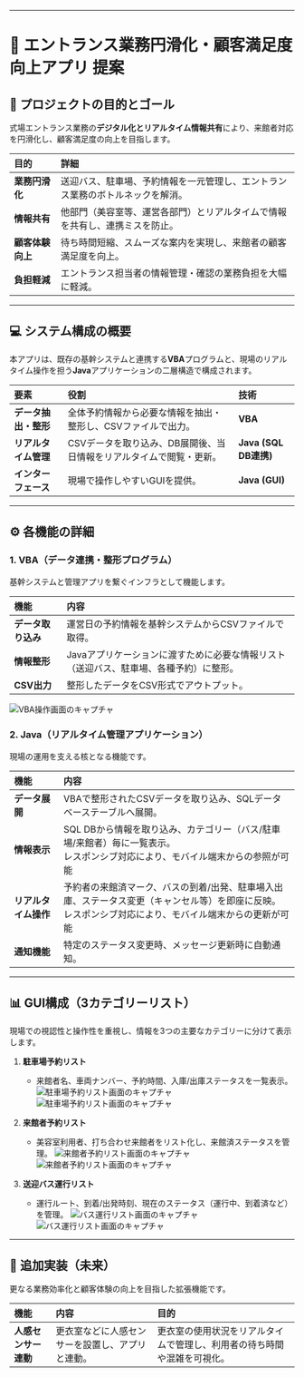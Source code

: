 

---

# 💒 エントランス業務円滑化・顧客満足度向上アプリ 提案

## 🎯 プロジェクトの目的とゴール

式場エントランス業務の**デジタル化とリアルタイム情報共有**により、来館者対応を円滑化し、顧客満足度の向上を目指します。

| 目的 | 詳細 |
| :--- | :--- |
| **業務円滑化** | 送迎バス、駐車場、予約情報を一元管理し、エントランス業務のボトルネックを解消。 |
| **情報共有** | 他部門（美容室等、運営各部門）とリアルタイムで情報を共有し、連携ミスを防止。 |
| **顧客体験向上** | 待ち時間短縮、スムーズな案内を実現し、来館者の顧客満足度を向上。 |
| **負担軽減** | エントランス担当者の情報管理・確認の業務負担を大幅に軽減。 |

---

## 💻 システム構成の概要

本アプリは、既存の基幹システムと連携する**VBA**プログラムと、現場のリアルタイム操作を担う**Java**アプリケーションの二層構造で構成されます。

| 要素 | 役割 | 技術 |
| :--- | :--- | :--- |
| **データ抽出・整形** | 全体予約情報から必要な情報を抽出・整形し、CSVファイルで出力。 | **VBA** |
| **リアルタイム管理** | CSVデータを取り込み、DB展開後、当日情報をリアルタイムで閲覧・更新。 | **Java (SQL DB連携)** |
| **インターフェース** | 現場で操作しやすいGUIを提供。 | **Java (GUI)** |

---

## ⚙️ 各機能の詳細

### 1. VBA（データ連携・整形プログラム）

基幹システムと管理アプリを繋ぐインフラとして機能します。

| 機能 | 内容 |
| :--- | :--- |
| **データ取り込み** | 運営日の予約情報を基幹システムからCSVファイルで取得。 |
| **情報整形** | Javaアプリケーションに渡すために必要な情報リスト（送迎バス、駐車場、各種予約）に整形。 |
| **CSV出力** | 整形したデータをCSV形式でアウトプット。 |

![VBA操作画面のキャプチャ](screenshot/reserv_convert1.png)

### 2. Java（リアルタイム管理アプリケーション）

現場の運用を支える核となる機能です。

| 機能 | 内容 |
| :--- | :--- |
| **データ展開** | VBAで整形されたCSVデータを取り込み、SQLデータベーステーブルへ展開。 |
| **情報表示** | SQL DBから情報を取り込み、カテゴリー（バス/駐車場/来館者）毎に一覧表示。<br>レスポンシブ対応により、モバイル端末からの参照が可能 |
| **リアルタイム操作** | 予約者の来館済マーク、バスの到着/出発、駐車場入出庫、ステータス変更（キャンセル等）を即座に反映。<br>レスポンシブ対応により、モバイル端末からの更新が可能 |
| **通知機能** | 特定のステータス変更時、メッセージ更新時に自動通知。 |

---

## 📊 GUI構成（3カテゴリーリスト）

現場での視認性と操作性を重視し、情報を3つの主要なカテゴリーに分けて表示します。

1.  **駐車場予約リスト**
    * 来館者名、車両ナンバー、予約時間、入庫/出庫ステータスを一覧表示。
![駐車場予約リスト画面のキャプチャ](screenshot/parking1.png)
![駐車場予約リスト画面のキャプチャ](screenshot/parking2.png)

2.  **来館者予約リスト**
    * 美容室利用者、打ち合わせ来館者をリスト化し、来館済ステータスを管理。
![来館者予約リスト画面のキャプチャ](screenshot/visitor1.png)
![来館者予約リスト画面のキャプチャ](screenshot/visitor2.png)

3.  **送迎バス運行リスト**
    * 運行ルート、到着/出発時刻、現在のステータス（運行中、到着済など）を管理。
![バス運行リスト画面のキャプチャ](screenshot/bus1.png)
![バス運行リスト画面のキャプチャ](screenshot/bus2.png)

---

## 🔮 追加実装（未来）

更なる業務効率化と顧客体験の向上を目指した拡張機能です。

| 機能 | 内容 | 目的 |
| :--- | :--- | :--- |
| **人感センサー連動** | 更衣室などに人感センサーを設置し、アプリと連動。 | 更衣室の使用状況をリアルタイムで管理し、利用者の待ち時間や混雑を可視化。 |
